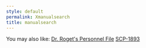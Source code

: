 ```yaml
---
style: default
permalink: Xmanualsearch
title: manualsearch
---
```

You may also like:
[Dr. Roget's Personnel File](http://scp-wiki.net/dr-rogets-file)
[SCP-1893](http://scp-wiki.net/scp-1893)